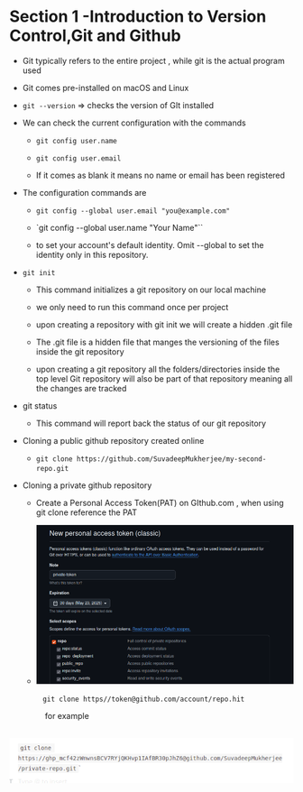 # Section 1 -Introduction to Version Control,Git and Github

- Git typically refers to the entire project , while git is the actual program used 

- Git comes pre-installed on macOS and Linux

- `git --version` => checks the version of GIt installed 

- We can check the current configuration with the commands 
  
  - `git config user.name`
  
  - `git config user.email`
  
  - If it comes as blank it means no name or email has been registered

- The configuration commands are 
  
  - `git config --global user.email "you@example.com"`
  
  - `git config --global user.name "Your Name"``
  
  - to set your account's default identity.
    Omit --global to set the identity only in this repository.

- `git init`
  
  - This command initializes a git repository on our local machine
  
  - we only need to run this command once per project 
  
  - upon creating a repository with git init we will create a hidden .git file 
  
  - The .git file is a hidden file that manges the versioning of the files inside the git repository 
  
  - upon creating a git repository all the folders/directories inside the top level Git repository will also be part of that repository meaning all the changes are tracked

- git status
  
  - This command will report back the status of our git repository 

- Cloning a public github repository created online
  
  - `git clone https://github.com/SuvadeepMukherjee/my-second-repo.git`

- Cloning a private github repository 
  
  - Create a Personal Access Token(PAT) on GIthub.com , when using git clone reference the PAT 
  
  - ![](../assets/pat.png)

               `git clone https//token@github.com/account/repo.hit`

                for example 

                       ![](../assets/git-clone-private.png) 
